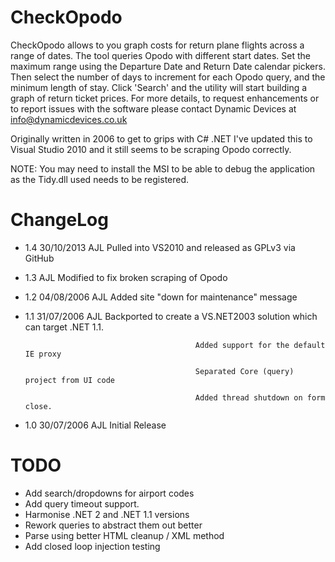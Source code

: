 CheckOpodo
==========

CheckOpodo allows to you graph costs for return plane flights across a range of dates. The tool queries Opodo with different start dates. Set the maximum range using the Departure Date and Return Date calendar pickers. Then select the number of days to increment for each Opodo query, and the minimum length of stay. Click 'Search' and the utility will start building a graph of return ticket prices. For more details, to request enhancements or to report issues with the software please contact Dynamic Devices at info@dynamicdevices.co.uk

Originally written in 2006 to get to grips with C# .NET I've updated this to Visual Studio 2010 
and it still seems to be scraping Opodo correctly.

NOTE: You may need to install the MSI to be able to debug the application as the Tidy.dll used needs to be registered.

ChangeLog
=========

- 1.4				30/10/2013		AJL			Pulled into VS2010 and released as GPLv3 via GitHub

- 1.3								AJL			Modified to fix broken scraping of Opodo

- 1.2				04/08/2006		AJL			Added site "down for maintenance" message

- 1.1				31/07/2006		AJL			Backported to create a VS.NET2003 solution
											which can target .NET 1.1.
											
											Added support for the default IE proxy
											
											Separated Core (query) project from UI code
											
											Added thread shutdown on form close.
											
- 1.0				30/07/2006		AJL			Initial Release

TODO
====

- Add search/dropdowns for airport codes
- Add query timeout support.
- Harmonise .NET 2 and .NET 1.1 versions
- Rework queries to abstract them out better
- Parse using better HTML cleanup / XML method
- Add closed loop injection testing

